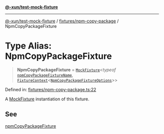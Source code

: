 [**@-xun/test-mock-fixture**](../../../README.md)

***

[@-xun/test-mock-fixture](../../../README.md) / [fixtures/npm-copy-package](../README.md) / NpmCopyPackageFixture

# Type Alias: NpmCopyPackageFixture

> **NpmCopyPackageFixture** = [`MockFixture`](../../../types/fixtures/type-aliases/MockFixture.md)\<*typeof* [`npmCopyPackageFixtureName`](../variables/npmCopyPackageFixtureName.md), [`FixtureContext`](../../../types/fixtures/type-aliases/FixtureContext.md)\<[`NpmCopyPackageFixtureOptions`](NpmCopyPackageFixtureOptions.md)\>\>

Defined in: [fixtures/npm-copy-package.ts:22](https://github.com/Xunnamius/test-utils/blob/99c8b308dc0d050ece89ef0ebf19be4e45b535dc/packages/test-mock-fixture/src/fixtures/npm-copy-package.ts#L22)

A [MockFixture](../../../types/fixtures/type-aliases/MockFixture.md) instantiation of this fixture.

## See

[npmCopyPackageFixture](../functions/npmCopyPackageFixture.md)
